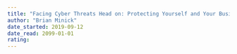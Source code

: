 ```yaml
---
title: "Facing Cyber Threats Head on: Protecting Yourself and Your Business"
author: "Brian Minick"
date_started: 2019-09-12
date_read: 2099-01-01
rating:
---
```


